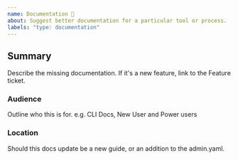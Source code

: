 ```yaml
---
name: Documentation 📝
about: Suggest better documentation for a particular tool or process. 
labels: "type: documentation"
---
```


## Summary
Describe the missing documentation. If it's a new feature, link to the Feature ticket.

### Audience
Outline who this is for. e.g. CLI Docs, New User and Power users 

### Location
Should this docs update be a new guide, or an addition to the admin.yaml. 